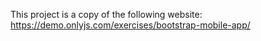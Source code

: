 This project is a copy of the following website: https://demo.onlyjs.com/exercises/bootstrap-mobile-app/
